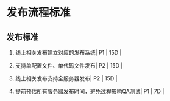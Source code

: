 # 发布流程标准

## 发布标准

1. 线上相关发布建立对应的发布系统| P1 | 15D |

2. 支持单配置文件、单代码文件发布| P2 | 15D |

3. 线上相关发布支持全服务器发布| P2 | 15D |

4. 提前预估所有服务器发布时间，避免过程影响QA测试| P1 | 7D |